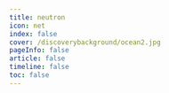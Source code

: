 ```yaml
---
title: neutron
icon: net 
index: false
cover: /discoverybackground/ocean2.jpg
pageInfo: false
article: false
timeline: false
toc: false
---
```


<Catalog/>
